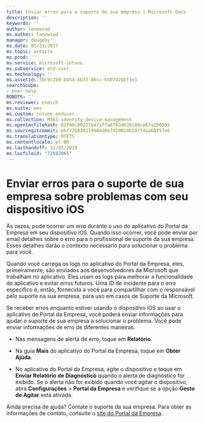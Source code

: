 ```yaml
---
title: Enviar erros para o suporte de sua empresa | Microsoft Docs
description: ''
keywords: ''
author: lenewsad
ms.author: lanewsad
manager: dougeby
ms.date: 05/23/2017
ms.topic: article
ms.prod: ''
ms.service: microsoft-intune
ms.subservice: end-user
ms.technology: ''
ms.assetid: fbc9c2b9-b454-4b33-86cc-650742bbf1e1
searchScope:
- User help
ROBOTS: ''
ms.reviewer: esmich
ms.suite: ems
ms.custom: intune-enduser
ms.collection: M365-identity-device-management
ms.openlocfilehash: 81f90c8022fb471ffa8783d636c88ce67a296595
ms.sourcegitcommit: ebf72b038219904d6e7d20024b107f4aa68f57e6
ms.translationtype: MTE75
ms.contentlocale: pt-BR
ms.lasthandoff: 12/05/2019
ms.locfileid: "72502065"
---
```

# <a name="send-errors-to-your-company-support-for-issues-with-your-ios-device"></a>Enviar erros para o suporte de sua empresa sobre problemas com seu dispositivo iOS
Às vezes, pode ocorrer um erro durante o uso do aplicativo do Portal da Empresa em seu dispositivo iOS. Quando isso ocorrer, você pode enviar por email detalhes sobre o erro para o profissional de suporte da sua empresa. Esses detalhes darão o contexto necessário para solucionar o problema para você.

Quando você carrega os logs no aplicativo do Portal da Empresa, eles, primeiramente, são enviados aos desenvolvedores da Microsoft que trabalham no aplicativo. Eles usam os logs para melhorar a funcionalidade do aplicativo e evitar erros futuros. Uma ID de incidente para o erro específico é, então, fornecida a você para compartilhar com o responsável pelo suporte na sua empresa, para uso em casos de Suporte da Microsoft.

Se receber erros enquanto estiver usando o dispositivo iOS ao usar o aplicativo de Portal da Empresa, você poderá enviar informações para ajudar o suporte de sua empresa a solucionar o problema. Você pode enviar informações de erro de diferentes maneiras:

- Nas mensagens de alerta de erro, toque em **Relatório**.

- Na guia **Mais** do aplicativo do Portal da Empresa, toque em **Obter Ajuda**.

- No aplicativo do Portal da Empresa, agite o dispositivo e toque em **Enviar Relatório de Diagnóstico** quando o alerta de diagnóstico for exibido. Se o alerta não for exibido quando você agitar o dispositivo, abra **Configurações** > **Portal da Empresa** e verifique se a opção **Gesto de Agitar** está ativada.

Ainda precisa de ajuda? Contate o suporte da sua empresa. Para obter as informações de contato, consulte o [site do Portal da Empresa](https://go.microsoft.com/fwlink/?linkid=2010980).
